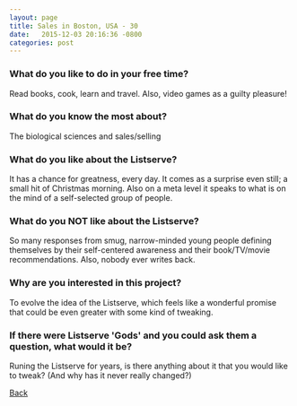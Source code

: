 ```yaml
---
layout: page
title: Sales in Boston, USA - 30
date:   2015-12-03 20:16:36 -0800
categories: post
---
```


### What do you like to do in your free time?
<p>Read books, cook, learn and travel. Also, video games as a guilty pleasure!</p>

### What do you know the most about?
<p>The biological sciences and sales/selling</p>

### What do you like about the Listserve?
<p>It has a chance for greatness, every day. It comes as a surprise even still; a small hit of Christmas morning. Also on a meta level it speaks to what is on the mind of a self-selected group of people.</p>

### What do you NOT like about the Listserve?
<p>So many responses from smug, narrow-minded young people defining themselves by their self-centered awareness and their book/TV/movie recommendations. Also, nobody ever writes back.</p>

### Why are you interested in this project?
<p>To evolve the idea of the Listserve, which feels like a wonderful promise that could be even greater with some kind of tweaking.</p>

### If there were Listserve 'Gods' and you could ask them a question, what would it be?
<p>Runing the Listserve for years, is there anything about it that you would like to tweak? (And why has it never really changed?)</p>

[Back][1]

[1]: /responders/all